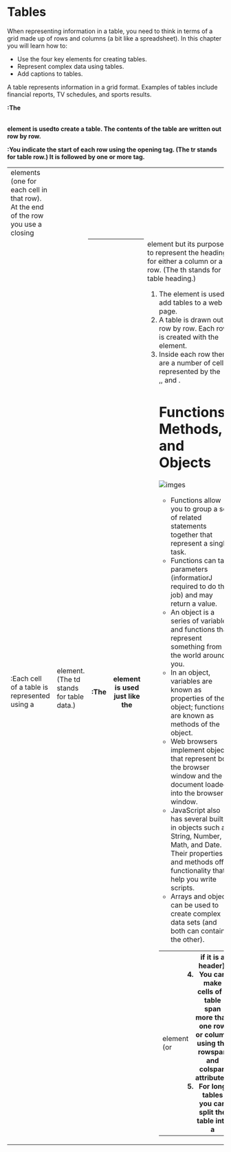 # Tables 
When representing information in a table, you need to think
in terms of a grid made up of rows and columns (a bit like a
spreadsheet). In this chapter you will learn how to:

* Use the four key elements for creating tables.
* Represent complex data using tables.
* Add captions to tables.

A table represents information in a grid format.
Examples of tables include financial reports, TV schedules, and sports results.

**<table>**:The <table> element is usedto create a table. The contents of the table are written out row by row.

**<tr>**:You indicate the start of each row using the opening <tr> tag. (The tr stands for table row.)
It is followed by one or more <td> elements (one for each cell in that row). At the end of the row you use a closing </tr> tag.

**<td>**:Each cell of a table is represented using a <td>
element. (The td stands for table data.)

**<th>**:The <th> element is used just like the <td> element but its purpose is to represent the heading for either a column or a row. (The th stands for table heading.)

1. The <table> element is used to add tables to a web
page.
2. A table is drawn out row by row. Each row is created
with the <tr> element.
3. Inside each row there are a number of cells
represented by the <td> element (or <th> if it is a
header).
4. You can make cells of a table span more than one row
or column using the rowspan and colspan attributes.
5. For long tables you can split the table into a <thead>,
<tbody>, and <tfoot>.

# Functions, Methods, and Objects

![imges](https://miro.medium.com/max/12000/0*YRHDXex7hlzpKw60)

* Functions allow you to group a set of related
statements together that represent a single task.
* Functions can take parameters (informatiorJ required
to do their job) and may return a value.
* An object is a series of variables and functions that
represent something from the world around you.
* In an object, variables are known as properties of the
object; functions are known as methods of the object.
* Web browsers implement objects that represent both
the browser window and the document loaded into the
browser window.
* JavaScript also has several built-in objects such as
String, Number, Math, and Date. Their properties and
methods offer functionality that help you write scripts.
* Arrays and objects can be used to create complex data
sets (and both can contain the other).